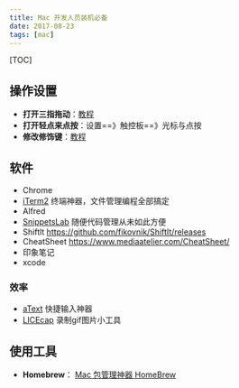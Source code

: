 ```yaml
---
title: Mac 开发人员装机必备
date: 2017-08-23
tags: [mac]
---
```



[TOC]

## 操作设置
- **打开三指拖动**：[教程](https://support.apple.com/zh-cn/HT204609)
- **打开轻点来点按**：设置==》触控板==》光标与点按
- **修改修饰键**：[教程](https://support.apple.com/kb/PH7099?locale=zh_CN&viewlocale=zh_CN)

## 软件
- Chrome
- [iTerm2](https://www.iterm2.com/downloads.html) 终端神器，文件管理编程全部搞定
- Alfred
- [SnippetsLab](https://www.renfei.org/snippets-lab/) 随便代码管理从未如此方便
- Shiftlt
https://github.com/fikovnik/ShiftIt/releases
- CheatSheet
https://www.mediaatelier.com/CheatSheet/
- 印象笔记
- xcode

### 效率
- [aText](http://xclient.info/s/atext.html?_=27616038f53cd5faaa39e6ab06ffb219#history_versions) 快捷输入神器
- [LICEcap](https://www.cockos.com/licecap/) 录制gif图片小工具



## 使用工具

- **Homebrew**： [Mac 包管理神器 HomeBrew](/mac/2017/09/07/homebrew)
